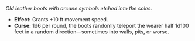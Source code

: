 _Old leather boots with arcane symbols etched into the soles._

- **Effect:** Grants +10 ft movement speed.
- **Curse:**  1d6 per round, the boots randomly teleport the wearer half 1d100 feet in a random direction—sometimes into walls, pits, or worse.